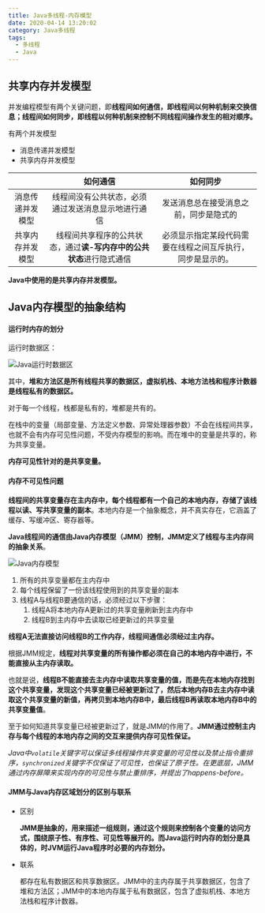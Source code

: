 ```yaml
---
title: Java多线程-内存模型
date: 2020-04-14 13:20:02
category: Java多线程
tags:
  - 多线程
  - Java
---
```


## 共享内存并发模型

并发编程模型有两个关键问题，即**线程间如何通信，即线程间以何种机制来交换信息；线程间如何同步，即线程以何种机制来控制不同线程间操作发生的相对顺序。**

有两个并发模型

- 消息传递并发模型
- 共享内存并发模型

|                  |                           如何通信                           |                          如何同步                          |
| :--------------: | :----------------------------------------------------------: | :--------------------------------------------------------: |
| 消息传递并发模型 |      线程间没有公共状态，必须通过发送消息显示地进行通信      |           发送消息总在接受消息之前，同步是隐式的           |
| 共享内存并发模型 | 线程间共享程序的公共状态，通过**读-写内存中的公共状态**进行隐式通信 | 必须显示指定某段代码需要在线程之间互斥执行，同步是显示的。 |

**Java中使用的是共享内存并发模型。**

<!--more-->



## Java内存模型的抽象结构

#### 运行时内存的划分

运行时数据区：

![Java运行时数据区](https://f1bu920.github.io/images/Java运行时数据区.png)

其中，**堆和方法区是所有线程共享的数据区，虚拟机栈、本地方法栈和程序计数器是线程私有的数据区。**

对于每一个线程，栈都是私有的，堆都是共有的。

在栈中的变量（局部变量、方法定义参数、异常处理器参数）不会在线程间共享，也就不会有内存可见性问题，不受内存模型的影响。而在堆中的变量是共享的，称为共享变量。

**内存可见性针对的是共享变量。**



#### 内存不可见性问题

**线程间的共享变量存在主内存中，每个线程都有一个自己的本地内存，存储了该线程以读、写共享变量的副本**。本地内存是一个抽象概念，并不真实存在，它涵盖了缓存、写缓冲区、寄存器等。

**Java线程间的通信由Java内存模型（JMM）控制，JMM定义了线程与主内存间的抽象关系**。

![Java内存模型](https://f1bu920.github.io/images/Java内存模型.png)

1. 所有的共享变量都在主内存中
2. 每个线程保留了一份该线程使用到的共享变量的副本
3. 线程A与线程B要通信的话，必须经过以下步骤：
   1. 线程A将本地内存A更新过的共享变量刷新到主内存中
   2. 线程B到主内存中去读取已经更新过的共享变量

**线程A无法直接访问线程B的工作内存，线程间通信必须经过主内存。**

根据JMM规定，**线程对共享变量的所有操作都必须在自己的本地内存中进行，不能直接从主内存读取。**

也就是说，**线程B不能直接去主内存中读取共享变量的值，而是先在本地内存找到这个共享变量，发现这个共享变量已经被更新过了，然后本地内存B去主内存中读取这个共享变量的新值，再拷贝到本地内存B中，最后线程B再读取本地内存B中的共享变量值**。

至于如何知道共享变量已经被更新过了，就是JMM的作用了。**JMM通过控制主内存与每个线程的本地内存之间的交互来提供内存可见性保证。**

*Java中`volatile`关键字可以保证多线程操作共享变量的可见性以及禁止指令重排序，`synchronized`关键字不仅保证了可见性，也保证了原子性。在更底层，JMM通过内存屏障来实现内存的可见性与禁止重排序，并提出了happens-before。*



#### JMM与Java内存区域划分的区别与联系

- 区别

  **JMM是抽象的，用来描述一组规则，通过这个规则来控制各个变量的访问方式，围绕原子性、有序性、可见性等展开的。而Java运行时内存的划分是具体的，时JVM运行Java程序时必要的内存划分。**

- 联系

  都存在私有数据区和共享数据区。JMM中的主内存属于共享数据区，包含了堆和方法区；JMM中的本地内存属于私有数据区，包含了虚拟机栈、本地方法栈和程序计数器。



